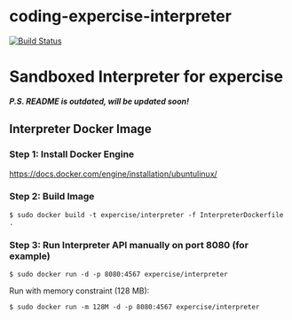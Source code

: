 coding-expercise-interpreter
=====================

[![Build Status](https://api.travis-ci.org/expercise/expercise-interpreter.png?branch=master)](https://travis-ci.org/expercise/expercise-interpreter)

# Sandboxed Interpreter for expercise
_**P.S. README is outdated, will be updated soon!**_

## Interpreter Docker Image

### Step 1: Install Docker Engine

https://docs.docker.com/engine/installation/ubuntulinux/

### Step 2: Build Image

``
$ sudo docker build -t expercise/interpreter -f InterpreterDockerfile .
``

### Step 3: Run Interpreter API manually on port 8080 (for example)

``
$ sudo docker run -d -p 8080:4567 expercise/interpreter
``

Run with memory constraint (128 MB):

``
$ sudo docker run -m 128M -d -p 8080:4567 expercise/interpreter
``

